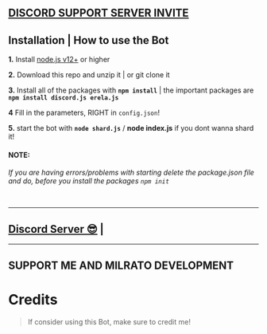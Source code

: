 

## [**DISCORD SUPPORT SERVER INVITE**](https://discord.gg/g3xDYkCsGY)

## Installation | How to use the Bot

 **1.** Install [node.js v12+](https://nodejs.org/api/cli.html#cli_unhandled_rejections_mode) or higher

 **2.** Download this repo and unzip it    |    or git clone it

 **3.** Install all of the packages with **`npm install`**     |  the important packages are   **`npm install discord.js erela.js`**

 **4** Fill in the parameters, RIGHT in `config.json`!

 **5.** start the bot with **`node shard.js`** / **node index.js** if you dont wanna shard it!

#### **NOTE:**

*If you are having errors/problems with starting delete the package.json file and do, before you install the packages `npm init`*






<br/>
  
***

## [Discord Server 😎](https://discord.gg/g3xDYkCsGY) | 
***

## SUPPORT ME AND MILRATO DEVELOPMENT

# Credits

> If consider using this Bot, make sure to credit me!
